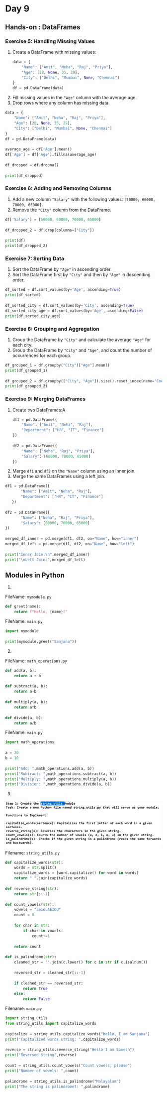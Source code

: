 # Day 9

## Hands-on : DataFrames

### **Exercise 5: Handling Missing Values**
1. Create a DataFrame with missing values:
   ```python
   data = {
       "Name": ["Amit", "Neha", "Raj", "Priya"],
       "Age": [28, None, 35, 29],
       "City": ["Delhi", "Mumbai", None, "Chennai"]
   }
   df = pd.DataFrame(data)
   ```
2. Fill missing values in the `"Age"` column with the average age.
3. Drop rows where any column has missing data.
```python
data = {
    "Name": ["Amit", "Neha", "Raj", "Priya"],
    "Age": [28, None, 35, 29],
    "City": ["Delhi", "Mumbai", None, "Chennai"]
}
df = pd.DataFrame(data)

average_age = df['Age'].mean()
df['Age'] = df['Age'].fillna(average_age)

df_dropped = df.dropna()

print(df_dropped)
```

### **Exercise 6: Adding and Removing Columns**
1. Add a new column `"Salary"` with the following values: `[50000, 60000, 70000, 65000]`.
2. Remove the `"City"` column from the DataFrame.
```python
df['Salary'] = [50000, 60000, 70000, 65000]

df_dropped_2 = df.drop(columns=["City"])

print(df)
print(df_dropped_2)
```

### **Exercise 7: Sorting Data**
1. Sort the DataFrame by `"Age"` in ascending order.
2. Sort the DataFrame first by `"City"` and then by `"Age"` in descending order.
```python
df_sorted = df.sort_values(by='Age', ascending=True)
print(df_sorted)

df_sorted_city = df.sort_values(by='City', ascending=True)
df_sorted_city_age = df.sort_values(by='Age', ascending=False)
print(df_sorted_city_age)
```

### **Exercise 8: Grouping and Aggregation**
1. Group the DataFrame by `"City"` and calculate the average `"Age"` for each city.
2. Group the DataFrame by `"City"` and `"Age"`, and count the number of occurrences for each group.
```python
df_grouped_1 = df.groupby("City")["Age"].mean()
print(df_grouped_1)

df_grouped_2 = df.groupby(["City", "Age"]).size().reset_index(name='Count')
print(df_grouped_2)
```

### **Exercise 9: Merging DataFrames**
1. Create two DataFrames:A
   ```python
   df1 = pd.DataFrame({
       "Name": ["Amit", "Neha", "Raj"],
       "Department": ["HR", "IT", "Finance"]
   })

   df2 = pd.DataFrame({
       "Name": ["Neha", "Raj", "Priya"],
       "Salary": [60000, 70000, 65000]
   })
   ```
2. Merge `df1` and `df2` on the `"Name"` column using an inner join.
3. Merge the same DataFrames using a left join.
```python
df1 = pd.DataFrame({
       "Name": ["Amit", "Neha", "Raj"],
       "Department": ["HR", "IT", "Finance"]
   })

df2 = pd.DataFrame({
       "Name": ["Neha", "Raj", "Priya"],
       "Salary": [60000, 70000, 65000]
})

merged_df_inner = pd.merge(df1, df2, on="Name", how="inner")
merged_df_left = pd.merge(df1, df2, on="Name", how="left")

print("Inner Join:\n",merged_df_inner)
print("\nLeft Join:",merged_df_left)
```

## Modules in Python
1. 
FileName: `mymodule.py`
```python
def greet(name):
    return f"Hello, {name}!"
```

FileName: `main.py`
```python
import mymodule

print(mymodule.greet("Sanjana"))
```

2. 
FileName: `math_operations.py`
```python
def add(a, b):
    return a + b

def subtract(a, b):
    return a-b

def multiply(a, b):
    return a*b

def divide(a, b):
    return a/b
```

FileName: `main.py`
```python
import math_operations

a = 20
b = 10

print("Add: ",math_operations.add(a, b))
print("Subtract: ",math_operations.subtract(a, b))
print("Multiply: ",math_operations.multiply(a, b))
print("Division: ",math_operations.divide(a, b))
```
3. 
![alt text](Images/9_1.png)
Filename: `string_utils.py`
```python
def capitalize_words(str):
    words = str.split()
    capitalize_words = [word.capitalize() for word in words]
    return " ".join(capitalize_words)

def reverse_string(str):
    return str[::-1]

def count_vowels(str):
    vowels = "aeiouAEIOU"
    count = 0

    for char in str:
        if char in vowels:
            count+=1

    return count

def is_palindrome(str):
    cleaned_str = ''.join(c.lower() for c in str if c.isalnum())

    reversed_str = cleaned_str[::-1]

    if cleaned_str == reversed_str:
        return True
    else:
        return False
```

Filename: `main.py`
```python
import string_utils
from string_utils import capitalize_words

capitalize = string_utils.capitalize_words("hello, I am Sanjana")
print("Capitalized words string: ",capitalize_words)

reverse = string_utils.reverse_string("Hello I am Somesh")
print("Reversed String",reverse)

count = string_utils.count_vowels("Count vowels, please")
print("Number of vowels: ",count)

palindrome = string_utils.is_palindrome("Malayalam")
print("The string is palindrome?: ",palindrome)
```
